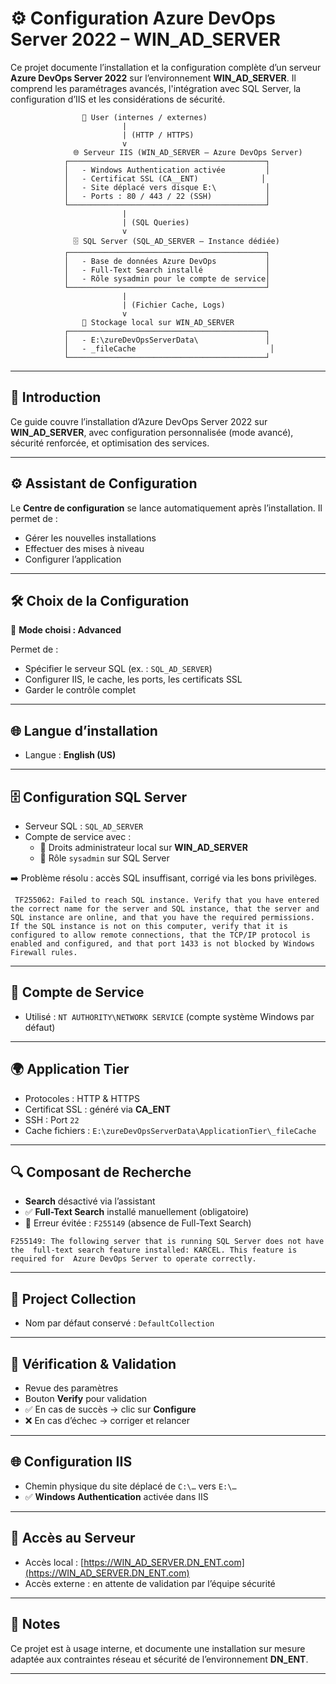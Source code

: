 # ⚙️ Configuration Azure DevOps Server 2022 – WIN_AD_SERVER

Ce projet documente l’installation et la configuration complète d’un serveur **Azure DevOps Server 2022** sur l’environnement **WIN_AD_SERVER**. Il comprend les paramétrages avancés, l'intégration avec SQL Server, la configuration d’IIS et les considérations de sécurité.

                    🔐 User (internes / externes)
                             |
                             | (HTTP / HTTPS)
                             v
                  🌐 Serveur IIS (WIN_AD_SERVER – Azure DevOps Server)
                ┌────────────────────────────────────────────┐
                │   - Windows Authentication activée         │
                │   - Certificat SSL (CA__ENT)              │
                │   - Site déplacé vers disque E:\           │
                │   - Ports : 80 / 443 / 22 (SSH)            │
                └────────────────────────────────────────────┘
                             |
                             | (SQL Queries)
                             v
                  🗄️ SQL Server (SQL_AD_SERVER – Instance dédiée)
                ┌────────────────────────────────────────────┐
                │   - Base de données Azure DevOps           │
                │   - Full-Text Search installé              │
                │   - Rôle sysadmin pour le compte de service│
                └────────────────────────────────────────────┘
                             |
                             | (Fichier Cache, Logs)
                             v
                    💾 Stockage local sur WIN_AD_SERVER
                ┌────────────────────────────────────────────┐
                │   - E:\zureDevOpsServerData\               │
                │   - _fileCache                              │
                └────────────────────────────────────────────┘

---

## 📘 Introduction

Ce guide couvre l’installation d’Azure DevOps Server 2022 sur **WIN_AD_SERVER**, avec configuration personnalisée (mode avancé), sécurité renforcée, et optimisation des services.

---

## ⚙️ Assistant de Configuration

Le **Centre de configuration** se lance automatiquement après l’installation. Il permet de :
- Gérer les nouvelles installations
- Effectuer des mises à niveau
- Configurer l’application

---

## 🛠️ Choix de la Configuration

🔧 **Mode choisi : Advanced**

Permet de :
- Spécifier le serveur SQL (ex. : `SQL_AD_SERVER`)
- Configurer IIS, le cache, les ports, les certificats SSL
- Garder le contrôle complet

---

## 🌐 Langue d’installation

- Langue : **English (US)**

---

## 🗄️ Configuration SQL Server

- Serveur SQL : `SQL_AD_SERVER`
- Compte de service avec :
  - 🔐 Droits administrateur local sur **WIN_AD_SERVER**
  - 🎯 Rôle `sysadmin` sur SQL Server

➡️ Problème résolu : accès SQL insuffisant, corrigé via les bons privilèges.


` TF255062: Failed to reach SQL instance. Verify that you have entered the correct name for the server and SQL instance, that the server and SQL instance are online, and that you have the required permissions. If the SQL instance is not on this computer, verify that it is configured to allow remote connections, that the TCP/IP protocol is enabled and configured, and that port 1433 is not blocked by Windows Firewall rules.`

---

## 👤 Compte de Service

- Utilisé : `NT AUTHORITY\NETWORK SERVICE` (compte système Windows par défaut)

---

## 🌍 Application Tier

- Protocoles : HTTP & HTTPS
- Certificat SSL : généré via **CA_ENT**
- SSH : Port `22`
- Cache fichiers : `E:\zureDevOpsServerData\ApplicationTier\_fileCache`

---

## 🔍 Composant de Recherche

- **Search** désactivé via l’assistant
- ✅ **Full-Text Search** installé manuellement (obligatoire)
- 📌 Erreur évitée : `F255149` (absence de Full-Text Search)

`F255149: The following server that is running SQL Server does not have the 
full-text search feature installed: KARCEL. This feature is required for 
Azure DevOps Server to operate correctly.`

---

## 📁 Project Collection

- Nom par défaut conservé : `DefaultCollection`

---

## 🧪 Vérification & Validation

- Revue des paramètres
- Bouton **Verify** pour validation
- ✅ En cas de succès → clic sur **Configure**
- ❌ En cas d’échec → corriger et relancer

---

## 🌐 Configuration IIS

- Chemin physique du site déplacé de `C:\…` vers `E:\…`
- ✅ **Windows Authentication** activée dans IIS

---

## 🚀 Accès au Serveur

- Accès local : [https://WIN_AD_SERVER.DN_ENT.com](https://WIN_AD_SERVER.DN_ENT.com)
- Accès externe : en attente de validation par l’équipe sécurité

---

## 📎 Notes

Ce projet est à usage interne, et documente une installation sur mesure adaptée aux contraintes réseau et sécurité de l’environnement **DN_ENT**.

---

